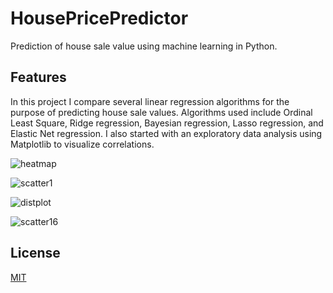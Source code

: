 # HousePricePredictor

Prediction of house sale value using machine learning in Python.

## Features

In this project I compare several linear regression algorithms for the purpose of predicting house sale values. Algorithms used include Ordinal Least Square, Ridge regression, Bayesian regression, Lasso regression, and Elastic Net regression. I also started with an exploratory data analysis using Matplotlib to visualize correlations.

![heatmap](https://user-images.githubusercontent.com/55060753/118040399-144b8980-b337-11eb-838e-7cc2c80eaad0.png)

![scatter1](https://user-images.githubusercontent.com/55060753/118040564-4d83f980-b337-11eb-9b3b-d9c473bf6122.png)

![distplot](https://user-images.githubusercontent.com/55060753/118040616-62608d00-b337-11eb-9f92-6a2155ad0c1f.png)

![scatter16](https://user-images.githubusercontent.com/55060753/118040719-8ae88700-b337-11eb-81cf-4ff7672a81e6.png)

## License
[MIT](https://choosealicense.com/licenses/mit/)
